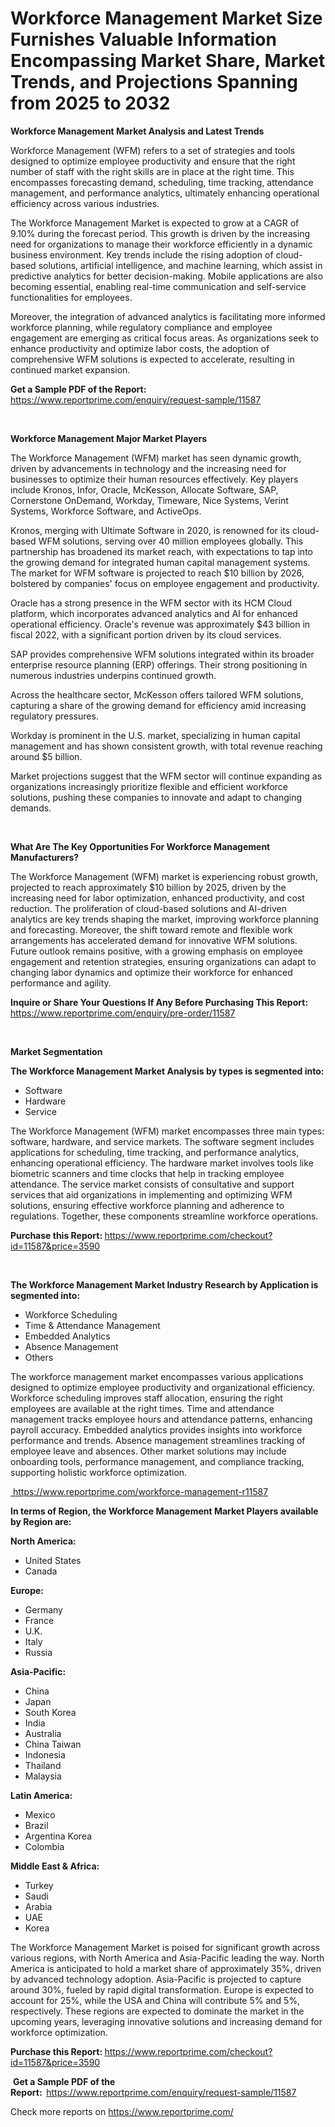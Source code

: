 <p><h1>Workforce Management Market Size Furnishes Valuable Information Encompassing Market Share, Market Trends, and Projections Spanning from 2025 to 2032</h1></p><p><strong>Workforce Management Market Analysis and Latest Trends</strong></p>
<p><p>Workforce Management (WFM) refers to a set of strategies and tools designed to optimize employee productivity and ensure that the right number of staff with the right skills are in place at the right time. This encompasses forecasting demand, scheduling, time tracking, attendance management, and performance analytics, ultimately enhancing operational efficiency across various industries.</p><p>The Workforce Management Market is expected to grow at a CAGR of 9.10% during the forecast period. This growth is driven by the increasing need for organizations to manage their workforce efficiently in a dynamic business environment. Key trends include the rising adoption of cloud-based solutions, artificial intelligence, and machine learning, which assist in predictive analytics for better decision-making. Mobile applications are also becoming essential, enabling real-time communication and self-service functionalities for employees. </p><p>Moreover, the integration of advanced analytics is facilitating more informed workforce planning, while regulatory compliance and employee engagement are emerging as critical focus areas. As organizations seek to enhance productivity and optimize labor costs, the adoption of comprehensive WFM solutions is expected to accelerate, resulting in continued market expansion.</p></p>
<p><strong>Get a Sample PDF of the Report:&nbsp;</strong> <a href="https://www.reportprime.com/enquiry/request-sample/11587?utm_campaign=2876&utm_medium=2&utm_source=Github&utm_content=ia&utm_term=21032025&utm_id=workforce-management">https://www.reportprime.com/enquiry/request-sample/11587</a></p>
<p>&nbsp;</p>
<p><strong>Workforce Management Major Market Players</strong></p>
<p><p>The Workforce Management (WFM) market has seen dynamic growth, driven by advancements in technology and the increasing need for businesses to optimize their human resources effectively. Key players include Kronos, Infor, Oracle, McKesson, Allocate Software, SAP, Cornerstone OnDemand, Workday, Timeware, Nice Systems, Verint Systems, Workforce Software, and ActiveOps.</p><p>Kronos, merging with Ultimate Software in 2020, is renowned for its cloud-based WFM solutions, serving over 40 million employees globally. This partnership has broadened its market reach, with expectations to tap into the growing demand for integrated human capital management systems. The market for WFM software is projected to reach $10 billion by 2026, bolstered by companies' focus on employee engagement and productivity.</p><p>Oracle has a strong presence in the WFM sector with its HCM Cloud platform, which incorporates advanced analytics and AI for enhanced operational efficiency. Oracle's revenue was approximately $43 billion in fiscal 2022, with a significant portion driven by its cloud services.</p><p>SAP provides comprehensive WFM solutions integrated within its broader enterprise resource planning (ERP) offerings. Their strong positioning in numerous industries underpins continued growth. </p><p>Across the healthcare sector, McKesson offers tailored WFM solutions, capturing a share of the growing demand for efficiency amid increasing regulatory pressures.</p><p>Workday is prominent in the U.S. market, specializing in human capital management and has shown consistent growth, with total revenue reaching around $5 billion.</p><p>Market projections suggest that the WFM sector will continue expanding as organizations increasingly prioritize flexible and efficient workforce solutions, pushing these companies to innovate and adapt to changing demands.</p></p>
<p>&nbsp;</p>
<p><strong>What Are The Key Opportunities For Workforce Management Manufacturers?</strong></p>
<p><p>The Workforce Management (WFM) market is experiencing robust growth, projected to reach approximately $10 billion by 2025, driven by the increasing need for labor optimization, enhanced productivity, and cost reduction. The proliferation of cloud-based solutions and AI-driven analytics are key trends shaping the market, improving workforce planning and forecasting. Moreover, the shift toward remote and flexible work arrangements has accelerated demand for innovative WFM solutions. Future outlook remains positive, with a growing emphasis on employee engagement and retention strategies, ensuring organizations can adapt to changing labor dynamics and optimize their workforce for enhanced performance and agility.</p></p>
<p><strong>Inquire or Share Your Questions If Any Before Purchasing This Report:</strong> <a href="https://www.reportprime.com/enquiry/pre-order/11587?utm_campaign=2876&utm_medium=2&utm_source=Github&utm_content=ia&utm_term=21032025&utm_id=workforce-management">https://www.reportprime.com/enquiry/pre-order/11587</a></p>
<p>&nbsp;</p>
<p><strong>Market Segmentation</strong></p>
<p><strong>The Workforce Management Market Analysis by types is segmented into:</strong></p>
<p><ul><li>Software</li><li>Hardware</li><li>Service</li></ul></p>
<p><p>The Workforce Management (WFM) market encompasses three main types: software, hardware, and service markets. The software segment includes applications for scheduling, time tracking, and performance analytics, enhancing operational efficiency. The hardware market involves tools like biometric scanners and time clocks that help in tracking employee attendance. The service market consists of consultative and support services that aid organizations in implementing and optimizing WFM solutions, ensuring effective workforce planning and adherence to regulations. Together, these components streamline workforce operations.</p></p>
<p><strong>Purchase this Report:&nbsp;</strong><a href="https://www.reportprime.com/checkout?id=11587&price=3590&utm_campaign=2876&utm_medium=2&utm_source=Github&utm_content=ia&utm_term=21032025&utm_id=workforce-management">https://www.reportprime.com/checkout?id=11587&price=3590</a></p>
<p>&nbsp;</p>
<p><strong>The Workforce Management Market Industry Research by Application is segmented into:</strong></p>
<p><ul><li>Workforce Scheduling</li><li>Time & Attendance Management</li><li>Embedded Analytics</li><li>Absence Management</li><li>Others</li></ul></p>
<p><p>The workforce management market encompasses various applications designed to optimize employee productivity and organizational efficiency. Workforce scheduling improves staff allocation, ensuring the right employees are available at the right times. Time and attendance management tracks employee hours and attendance patterns, enhancing payroll accuracy. Embedded analytics provides insights into workforce performance and trends. Absence management streamlines tracking of employee leave and absences. Other market solutions may include onboarding tools, performance management, and compliance tracking, supporting holistic workforce optimization.</p></p>
<p><a href="https://www.reportprime.com/workforce-management-r11587?utm_campaign=2876&utm_medium=2&utm_source=Github&utm_content=ia&utm_term=21032025&utm_id=workforce-management">&nbsp;https://www.reportprime.com/workforce-management-r11587</a></p>
<p><strong>In terms of Region, the Workforce Management Market Players available by Region are:</strong></p>
<p>
    <p> <strong> North America: </strong>
        <ul>
            <li>United States</li>
            <li>Canada</li>
        </ul>
        </p> 
    <p> <strong> Europe: </strong>
        <ul>
            <li>Germany</li>
            <li>France</li>
            <li>U.K.</li>
            <li>Italy</li>
            <li>Russia</li>
        </ul>
        </p> 
    <p> <strong> Asia-Pacific: </strong>
        <ul>
            <li>China</li>
            <li>Japan</li>
            <li>South Korea</li>
            <li>India</li>
            <li>Australia</li>
            <li>China Taiwan</li>
            <li>Indonesia</li>
            <li>Thailand</li>
            <li>Malaysia</li>
        </ul>
        </p> 
    <p> <strong> Latin America: </strong>
        <ul>
            <li>Mexico</li>
            <li>Brazil</li>
            <li>Argentina Korea</li>
            <li>Colombia</li>
        </ul>
        </p> 
    <p> <strong> Middle East & Africa: </strong>
        <ul>
            <li>Turkey</li>
            <li>Saudi</li>
            <li>Arabia</li>
            <li>UAE</li>
            <li>Korea</li>
        </ul>
    </p>
    </p>
<p><p>The Workforce Management Market is poised for significant growth across various regions, with North America and Asia-Pacific leading the way. North America is anticipated to hold a market share of approximately 35%, driven by advanced technology adoption. Asia-Pacific is projected to capture around 30%, fueled by rapid digital transformation. Europe is expected to account for 25%, while the USA and China will contribute 5% and 5%, respectively. These regions are expected to dominate the market in the upcoming years, leveraging innovative solutions and increasing demand for workforce optimization.</p></p>
<p><strong>Purchase this Report: </strong><a href="https://www.reportprime.com/checkout?id=11587&price=3590&utm_campaign=2876&utm_medium=2&utm_source=Github&utm_content=ia&utm_term=21032025&utm_id=workforce-management">https://www.reportprime.com/checkout?id=11587&price=3590</a></p>
<p>&nbsp;<strong>Get a Sample PDF of the Report:&nbsp;&nbsp;</strong><a href="https://www.reportprime.com/enquiry/request-sample/11587?utm_campaign=2876&utm_medium=2&utm_source=Github&utm_content=ia&utm_term=21032025&utm_id=workforce-management">https://www.reportprime.com/enquiry/request-sample/11587</a></p>
<p><strong></strong></p>
<p>Check more reports on <a href="https://www.reportprime.com/?utm_campaign=2876&utm_medium=2&utm_source=Github&utm_content=ia&utm_term=21032025&utm_id=workforce-management">https://www.reportprime.com/</a></p>